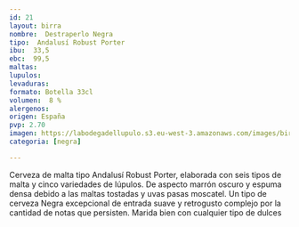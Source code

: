 ```yaml
---
id: 21
layout: birra
nombre:  Destraperlo Negra
tipo:  Andalusí Robust Porter
ibu:  33,5
ebc:  99,5
maltas: 
lupulos: 
levaduras: 
formato: Botella 33cl
volumen:  8 %
alergenos: 
origen: España
pvp: 2.70
imagen: https://labodegadellupulo.s3.eu-west-3.amazonaws.com/images/birras/negra.jpg
categoria: [negra]

---
```

Cerveza de malta tipo Andalusí Robust Porter, elaborada con seis tipos de malta y cinco variedades de lúpulos. De aspecto marrón oscuro y espuma densa debido a las maltas tostadas y uvas pasas moscatel. Un tipo de cerveza Negra excepcional de entrada suave y retrogusto complejo por la cantidad de notas que persisten. Marida bien con cualquier tipo de dulces








